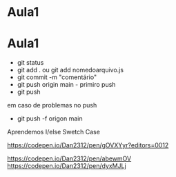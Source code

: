 # Aula1

# Aula1
- git status
- git add . ou git add nomedoarquivo.js
- git commit -m "comentário"
- git push origin main  - primiro push
- git push

em caso de problemas no push
- git push -f origon main

Aprendemos I/else
Swetch Case

https://codepen.io/Dan2312/pen/gOVXYyr?editors=0012

https://codepen.io/Dan2312/pen/abewmOV
https://codepen.io/Dan2312/pen/dyxMJLj
